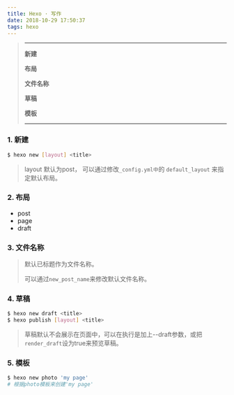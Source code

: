 ```yaml
---
title: Hexo · 写作
date: 2018-10-29 17:50:37
tags: hexo
---
```


> ---
> **新建**
>
> **布局**
>
> **文件名称**
>
> **草稿**
>
> **模板**
> 
> ---

<!-- more -->


### 1. 新建

```bash
$ hexo new [layout] <title>
```

> layout 默认为post， 可以通过修改`_config.yml中`的 `default_layout` 来指定默认布局。

### 2. 布局

- post
- page
- draft

### 3. 文件名称

> 默认已标题作为文件名称。
>
> 可以通过`new_post_name`来修改默认文件名称。

### 4. 草稿

```bash
$ hexo new draft <title>
$ hexo publish [layout] <title>
```

> 草稿默认不会展示在页面中，可以在执行是加上--draft参数，或把`render_draft`设为true来预览草稿。

### 5. 模板

```bash
$ hexo new photo 'my page'
# 根据photo模板来创建'my page'
```

